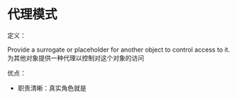 # 代理模式

定义：

Provide a surrogate or placeholder for another object to control access to it.
为其他对象提供一种代理以控制对这个对象的访问

优点：
- 职责清晰：真实角色就是